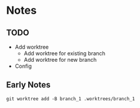 # Notes

## TODO

* Add worktree
  * Add worktree for existing branch
  * Add worktree for new branch
* Config

## Early Notes

```
git worktree add -B branch_1 .worktrees/branch_1
```
